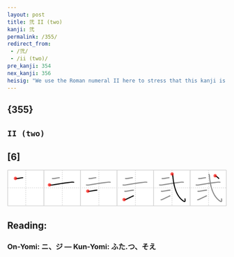 ```yaml
---
layout: post
title: 弐 II (two)
kanji: 弐
permalink: /355/
redirect_from:
 - /弐/
 - /ii (two)/
pre_kanji: 354
nex_kanji: 356
heisig: "We use the Roman numeral II here to stress that this kanji is an older form of the kanji for <i>two</i>. Think of <i>two</i> arrows in a <i>quiver</i>, standing up like the numeral II."
---
```


## {355}

## `II (two)`

## [6]

<div class="stroke"><img src="../images/E5BC90.png" /></div>

## Reading:

### On-Yomi: ニ、ジ &mdash; Kun-Yomi: ふた.つ、そえ
